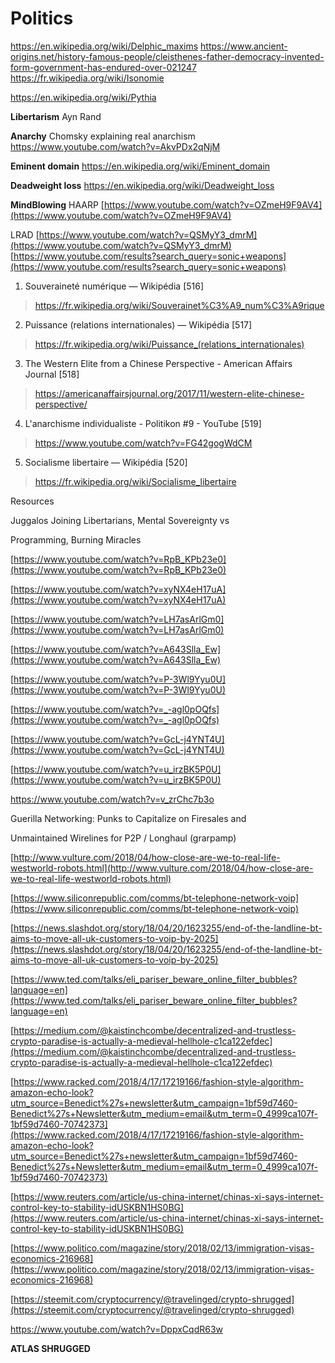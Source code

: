 Politics
===
https://en.wikipedia.org/wiki/Delphic_maxims
https://www.ancient-origins.net/history-famous-people/cleisthenes-father-democracy-invented-form-government-has-endured-over-021247
https://fr.wikipedia.org/wiki/Isonomie

https://en.wikipedia.org/wiki/Pythia

**Libertarism**
Ayn Rand

**Anarchy**
Chomsky explaining real anarchism
https://www.youtube.com/watch?v=AkvPDx2qNjM

**Eminent domain**
https://en.wikipedia.org/wiki/Eminent_domain

**Deadweight loss**
https://en.wikipedia.org/wiki/Deadweight_loss

**MindBlowing**
HAARP
[https://www.youtube.com/watch?v=OZmeH9F9AV4](https://www.youtube.com/watch?v=OZmeH9F9AV4)

LRAD
[https://www.youtube.com/watch?v=QSMyY3_dmrM](https://www.youtube.com/watch?v=QSMyY3_dmrM)
[https://www.youtube.com/results?search_query=sonic+weapons](https://www.youtube.com/results?search_query=sonic+weapons)


1. Souveraineté numérique — Wikipédia [516]

> https://fr.wikipedia.org/wiki/Souverainet%C3%A9_num%C3%A9rique
2. Puissance (relations internationales) — Wikipédia [517]

> https://fr.wikipedia.org/wiki/Puissance_(relations_internationales)
3. The Western Elite from a Chinese Perspective - American Affairs Journal [518]

> https://americanaffairsjournal.org/2017/11/western-elite-chinese-perspective/
4. L'anarchisme individualiste - Politikon #9 - YouTube [519]

> https://www.youtube.com/watch?v=FG42gogWdCM
5. Socialisme libertaire — Wikipédia [520]

> https://fr.wikipedia.org/wiki/Socialisme_libertaire

Resources

Juggalos Joining Libertarians, Mental Sovereignty vs

Programming, Burning Miracles

[https://www.youtube.com/watch?v=RpB_KPb23e0](https://www.youtube.com/watch?v=RpB_KPb23e0)

[https://www.youtube.com/watch?v=xyNX4eH17uA](https://www.youtube.com/watch?v=xyNX4eH17uA)

[https://www.youtube.com/watch?v=LH7asArlGm0](https://www.youtube.com/watch?v=LH7asArlGm0)

[https://www.youtube.com/watch?v=A643Slla_Ew](https://www.youtube.com/watch?v=A643Slla_Ew)

[https://www.youtube.com/watch?v=P-3Wl9Yyu0U](https://www.youtube.com/watch?v=P-3Wl9Yyu0U)

[https://www.youtube.com/watch?v=_-agl0pOQfs](https://www.youtube.com/watch?v=_-agl0pOQfs)

[https://www.youtube.com/watch?v=GcL-j4YNT4U](https://www.youtube.com/watch?v=GcL-j4YNT4U)

[https://www.youtube.com/watch?v=u_irzBK5P0U](https://www.youtube.com/watch?v=u_irzBK5P0U)

https://www.youtube.com/watch?v=v_zrChc7b3o

Guerilla Networking: Punks to Capitalize on Firesales and

Unmaintained Wirelines for P2P / Longhaul (grarpamp)

[http://www.vulture.com/2018/04/how-close-are-we-to-real-life-westworld-robots.html](http://www.vulture.com/2018/04/how-close-are-we-to-real-life-westworld-robots.html)

[https://www.siliconrepublic.com/comms/bt-telephone-network-voip](https://www.siliconrepublic.com/comms/bt-telephone-network-voip)

[https://news.slashdot.org/story/18/04/20/1623255/end-of-the-landline-bt-aims-to-move-all-uk-customers-to-voip-by-2025](https://news.slashdot.org/story/18/04/20/1623255/end-of-the-landline-bt-aims-to-move-all-uk-customers-to-voip-by-2025)

[https://www.ted.com/talks/eli_pariser_beware_online_filter_bubbles?language=en](https://www.ted.com/talks/eli_pariser_beware_online_filter_bubbles?language=en)

[https://medium.com/@kaistinchcombe/decentralized-and-trustless-crypto-paradise-is-actually-a-medieval-hellhole-c1ca122efdec](https://medium.com/@kaistinchcombe/decentralized-and-trustless-crypto-paradise-is-actually-a-medieval-hellhole-c1ca122efdec)

[https://www.racked.com/2018/4/17/17219166/fashion-style-algorithm-amazon-echo-look?utm_source=Benedict%27s+newsletter&utm_campaign=1bf59d7460-Benedict%27s+Newsletter&utm_medium=email&utm_term=0_4999ca107f-1bf59d7460-70742373](https://www.racked.com/2018/4/17/17219166/fashion-style-algorithm-amazon-echo-look?utm_source=Benedict%27s+newsletter&utm_campaign=1bf59d7460-Benedict%27s+Newsletter&utm_medium=email&utm_term=0_4999ca107f-1bf59d7460-70742373)

[https://www.reuters.com/article/us-china-internet/chinas-xi-says-internet-control-key-to-stability-idUSKBN1HS0BG](https://www.reuters.com/article/us-china-internet/chinas-xi-says-internet-control-key-to-stability-idUSKBN1HS0BG)

[https://www.politico.com/magazine/story/2018/02/13/immigration-visas-economics-216968](https://www.politico.com/magazine/story/2018/02/13/immigration-visas-economics-216968)

[https://steemit.com/cryptocurrency/@travelinged/crypto-shrugged](https://steemit.com/cryptocurrency/@travelinged/crypto-shrugged)

https://www.youtube.com/watch?v=DppxCqdR63w

**ATLAS SHRUGGED**

